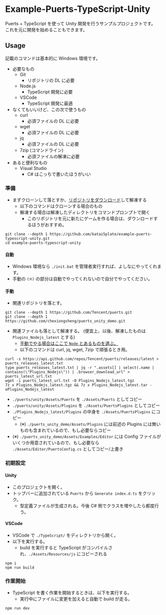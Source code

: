 # Example-Puerts-TypeScript-Unity

Puerts + TypeScript を使って Unity 開発を行うサンプルプロジェクトです。  
これを元に開発を始めることもできます。

## Usage

記載のコマンドは基本的に Windows 環境です。

- 必要なもの
  - Git
    - リポジトリの DL に必要
  - Node.js
    - TypeScript 開発に必要
  - VSCode
    - TypeScript 開発に最適
- なくてもいいけど、この次で使うもの
  - curl
    - 必須ファイルの DL に必要
  - wget
    - 必須ファイルの DL に必要
  - jq
    - 必須ファイルの DL に必要
  - 7zip (コマンドライン)
    - 必須ファイルの解凍に必要
- あると便利なもの
  - Visual Studio
    - C# はこっちで書いたほうがいい

### 準備

- まずクローンして落とすか、[リポジトリをダウンロード](https://github.com/katai5plate/example-puerts-typescript-unity/archive/refs/heads/main.zip)して解凍する
  - 以下のコマンドはクローンする場合のもの
  - 解凍する場合は解凍したディレクトリをコマンドプロンプトで開く
    - このリポジトリを元に新たにゲームを作る場合は、ダウンロードするほうがおすすめ。

```
git clone --depth 1 https://github.com/katai5plate/example-puerts-typescript-unity.git
cd example-puerts-typescript-unity
```

#### 自動

- Windows 環境なら `./init.bat` を管理者実行すれば、よしなにやってくれます。
- 手動の `(※)` の部分は自動でやってくれないので自分でやってください。

#### 手動

- 関連リポジトリを落とす。

```
git clone --depth 1 https://github.com/Tencent/puerts.git
git clone --depth 1 https://github.com/chexiongsheng/puerts_unity_demo.git
```

- 関連ファイルも落として解凍する。 (便宜上、以後、解凍したものは `Plugins_Nodejs_latest` とする)
  - [手動でやる場合はここで `Node` とあるものを選ぶ。](https://github.com/Tencent/puerts/releases)
  - 以下のコマンドは curl, jq, wget, 7zip で頑張るとき用。

```
curl -s https://api.github.com/repos/Tencent/puerts/releases/latest > puerts_releases_latest.txt
type puerts_releases_latest.txt | jq -r ".assets[] | select(.name | contains(\"Plugins_Nodejs\")) | .browser_download_url" > puerts_latest_url.txt
wget -i puerts_latest_url.txt -O Plugins_Nodejs_latest.tgz
7z x Plugins_Nodejs_latest.tgz && 7z x Plugins_Nodejs_latest.tar -oPlugins_Nodejs_latest
```

- `./puerts/unity/Assets/Puerts` を `./Assets/Puerts` としてコピー
- `./puerts/unity/Assets/Plugins` を `./Assets/PuertsPlugins` としてコピー
- `./Plugins_Nodejs_latest/Plugins` の中身を `./Assets/PuertsPlugins` にコピー
  - (※) `./puerts_unity_demo/Assets/Plugins` には前述の Plugins には無いものも含まれているので、もし必要ならコピー
- (※) `./puerts_unity_demo/Assets/Examples/Editor` には Config ファイルがいくつか用意されているので、もし必要なら `./Assets/Editor/PuertsConfig.cs` としてコピー/上書き

### 初期設定

#### Unity

- このプロジェクトを開く。
- トップバーに追加されている `Puerts` から `Generate index.d.ts` をクリック。
  - 型定義ファイルが生成される。今後 C# 側でクラスを増やしたら都度行う。

#### VSCode

- VSCode で `./TypeScript/` をディレクトリから開く。
- 以下を実行する。
  - build を実行すると TypeScript がコンパイルされ、`./Assets/Resources/js` にコピーされる

```
npm i
npm run build
```

### 作業開始

- TypeScript を書く作業を開始するときは、以下を実行する。
  - 実行中にファイルに変更を加えると自動で build が走る。

```
npm run dev
```
